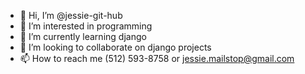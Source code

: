 - 👋 Hi, I’m @jessie-git-hub
- 👀 I’m interested in programming
- 🌱 I’m currently learning django
- 💞️ I’m looking to collaborate on django projects
- 📫 How to reach me ‪(512) 593-8758‬ or jessie.mailstop@gmail.com
